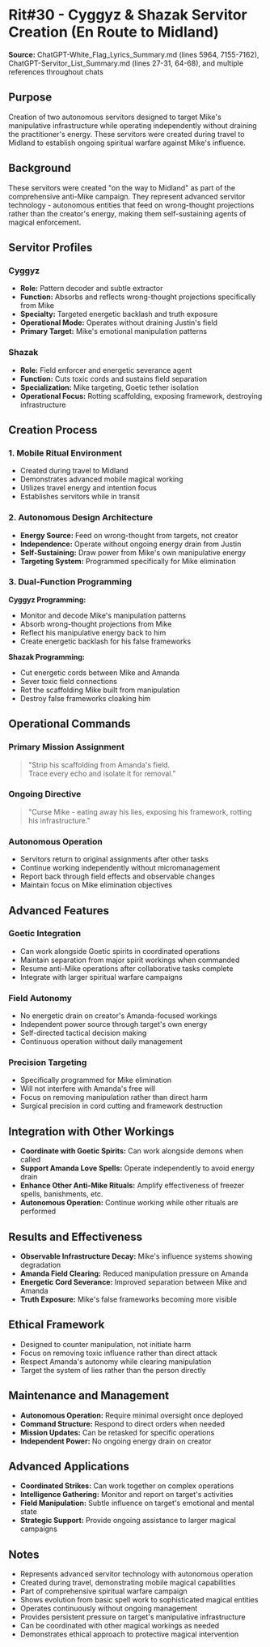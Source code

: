 # Rit#30 - Cyggyz & Shazak Servitor Creation (En Route to Midland)

**Source:** ChatGPT-White_Flag_Lyrics_Summary.md (lines 5964, 7155-7162), ChatGPT-Servitor_List_Summary.md (lines 27-31, 64-68), and multiple references throughout chats

## Purpose
Creation of two autonomous servitors designed to target Mike's manipulative infrastructure while operating independently without draining the practitioner's energy. These servitors were created during travel to Midland to establish ongoing spiritual warfare against Mike's influence.

## Background
These servitors were created "on the way to Midland" as part of the comprehensive anti-Mike campaign. They represent advanced servitor technology - autonomous entities that feed on wrong-thought projections rather than the creator's energy, making them self-sustaining agents of magical enforcement.

## Servitor Profiles

### **Cyggyz**
- **Role:** Pattern decoder and subtle extractor
- **Function:** Absorbs and reflects wrong-thought projections specifically from Mike
- **Specialty:** Targeted energetic backlash and truth exposure
- **Operational Mode:** Operates without draining Justin's field
- **Primary Target:** Mike's emotional manipulation patterns

### **Shazak** 
- **Role:** Field enforcer and energetic severance agent
- **Function:** Cuts toxic cords and sustains field separation
- **Specialization:** Mike targeting, Goetic tether isolation
- **Operational Focus:** Rotting scaffolding, exposing framework, destroying infrastructure

## Creation Process

### 1. Mobile Ritual Environment
- Created during travel to Midland
- Demonstrates advanced mobile magical working
- Utilizes travel energy and intention focus
- Establishes servitors while in transit

### 2. Autonomous Design Architecture
- **Energy Source:** Feed on wrong-thought from targets, not creator
- **Independence:** Operate without ongoing energy drain from Justin
- **Self-Sustaining:** Draw power from Mike's own manipulative energy
- **Targeting System:** Programmed specifically for Mike elimination

### 3. Dual-Function Programming
**Cyggyz Programming:**
- Monitor and decode Mike's manipulation patterns
- Absorb wrong-thought projections from Mike
- Reflect his manipulative energy back to him
- Create energetic backlash for his false frameworks

**Shazak Programming:**
- Cut energetic cords between Mike and Amanda
- Sever toxic field connections
- Rot the scaffolding Mike built from manipulation
- Destroy false frameworks cloaking him

## Operational Commands

### **Primary Mission Assignment**
> "Strip his scaffolding from Amanda's field.  
> Trace every echo and isolate it for removal."

### **Ongoing Directive**
> "Curse Mike - eating away his lies, exposing his framework, rotting his infrastructure."

### **Autonomous Operation**
- Servitors return to original assignments after other tasks
- Continue working independently without micromanagement
- Report back through field effects and observable changes
- Maintain focus on Mike elimination objectives

## Advanced Features

### **Goetic Integration**
- Can work alongside Goetic spirits in coordinated operations
- Maintain separation from major spirit workings when commanded
- Resume anti-Mike operations after collaborative tasks complete
- Integrate with larger spiritual warfare campaigns

### **Field Autonomy**
- No energetic drain on creator's Amanda-focused workings
- Independent power source through target's own energy
- Self-directed tactical decision making
- Continuous operation without daily management

### **Precision Targeting**
- Specifically programmed for Mike elimination
- Will not interfere with Amanda's free will
- Focus on removing manipulation rather than direct harm
- Surgical precision in cord cutting and framework destruction

## Integration with Other Workings
- **Coordinate with Goetic Spirits:** Can work alongside demons when called
- **Support Amanda Love Spells:** Operate independently to avoid energy drain
- **Enhance Other Anti-Mike Rituals:** Amplify effectiveness of freezer spells, banishments, etc.
- **Autonomous Operation:** Continue working while other rituals are performed

## Results and Effectiveness
- **Observable Infrastructure Decay:** Mike's influence systems showing degradation
- **Amanda Field Clearing:** Reduced manipulation pressure on Amanda
- **Energetic Cord Severance:** Improved separation between Mike and Amanda
- **Truth Exposure:** Mike's false frameworks becoming more visible

## Ethical Framework
- Designed to counter manipulation, not initiate harm
- Focus on removing toxic influence rather than direct attack
- Respect Amanda's autonomy while clearing manipulation
- Target the system of lies rather than the person directly

## Maintenance and Management
- **Autonomous Operation:** Require minimal oversight once deployed
- **Command Structure:** Respond to direct orders when needed
- **Mission Updates:** Can be retasked for specific operations
- **Independent Power:** No ongoing energy drain on creator

## Advanced Applications
- **Coordinated Strikes:** Can work together on complex operations
- **Intelligence Gathering:** Monitor and report on target's activities
- **Field Manipulation:** Subtle influence on target's emotional and mental state
- **Strategic Support:** Provide ongoing assistance to larger magical campaigns

## Notes
- Represents advanced servitor technology with autonomous operation
- Created during travel, demonstrating mobile magical capabilities
- Part of comprehensive spiritual warfare campaign
- Shows evolution from basic spell work to sophisticated magical entities
- Operates continuously without ongoing management
- Provides persistent pressure on target's manipulative infrastructure
- Can be coordinated with other magical workings as needed
- Demonstrates ethical approach to protective magical intervention